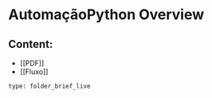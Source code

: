 # AutomaçãoPython Overview
## Content:
- [[PDF]]
- [[Fluxo]]
 
```ccard
type: folder_brief_live
```
 
